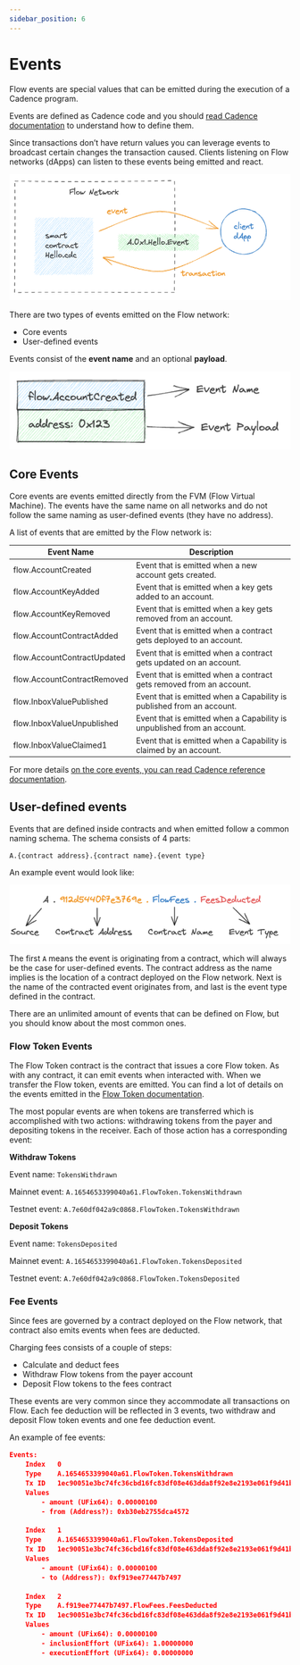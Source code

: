 ```yaml
---
sidebar_position: 6
---
```


# Events

Flow events are special values that can be emitted during the execution of a Cadence program. 

Events are defined as Cadence code and you should [read Cadence documentation](../cadence/language/events.md) to understand how to define them. 

Since transactions don’t have return values you can leverage events to broadcast certain changes the transaction caused. Clients listening on Flow networks (dApps) can listen to these events being emitted and react. 

![Screenshot 2023-08-18 at 14.09.33.png](_events_images/Screenshot_2023-08-18_at_14.09.33.png)

There are two types of events emitted on the Flow network:

- Core events
- User-defined events

Events consist of the **event name** and an optional **payload**.

![Screenshot 2023-08-18 at 13.59.01.png](_events_images/Screenshot_2023-08-18_at_13.59.01.png)

## Core Events

Core events are events emitted directly from the FVM (Flow Virtual Machine). The events have the same name on all networks and do not follow the same naming as user-defined events (they have no address).

A list of events that are emitted by the Flow network is:

| Event Name                   | Description                                                             |
| ---------------------------- | ------------------------------------------------------------------------|
| flow.AccountCreated          | Event that is emitted when a new account gets created.                  |
| flow.AccountKeyAdded         | Event that is emitted when a key gets added to an account.              |
| flow.AccountKeyRemoved       | Event that is emitted when a key gets removed from an account.          |
| flow.AccountContractAdded    | Event that is emitted when a contract gets deployed to an account.      |
| flow.AccountContractUpdated  | Event that is emitted when a contract gets updated on an account.       |
| flow.AccountContractRemoved  | Event that is emitted when a contract gets removed from an account.     |
| flow.InboxValuePublished     | Event that is emitted when a Capability is published from an account.   |
| flow.InboxValueUnpublished   | Event that is emitted when a Capability is unpublished from an account. |
| flow.InboxValueClaimed1      | Event that is emitted when a Capability is claimed by an account.       |

For more details [on the core events, you can read Cadence reference documentation](../cadence/language/core-events.md).

## User-defined events

Events that are defined inside contracts and when emitted follow a common naming schema. The schema consists of 4 parts: 

```cadence
A.{contract address}.{contract name}.{event type}
```

An example event would look like:

![Screenshot 2023-08-18 at 14.30.36.png](_events_images/Screenshot_2023-08-18_at_14.30.36.png)

The first `A` means the event is originating from a contract, which will always be the case for user-defined events. The contract address as the name implies is the location of a contract deployed on the Flow network. Next is the name of the contracted event originates from, and last is the event type defined in the contract.

There are an unlimited amount of events that can be defined on Flow, but you should know about the most common ones. 

### Flow Token Events

The Flow Token contract is the contract that issues a core Flow token. As with any contract, it can emit events when interacted with. When we transfer the Flow token, events are emitted. You can find a lot of details on the events emitted in the [Flow Token documentation](../concepts/core-contracts/03-flow-token.md). 

The most popular events are when tokens are transferred which is accomplished with two actions: withdrawing tokens from the payer and depositing tokens in the receiver. Each of those action has a corresponding event:

**Withdraw Tokens**

Event name: `TokensWithdrawn`

Mainnet event: `A.1654653399040a61.FlowToken.TokensWithdrawn`

Testnet event: `A.7e60df042a9c0868.FlowToken.TokensWithdrawn`

**Deposit Tokens**

Event name: `TokensDeposited`

Mainnet event: `A.1654653399040a61.FlowToken.TokensDeposited`

Testnet event: `A.7e60df042a9c0868.FlowToken.TokensDeposited`

### **Fee Events**

Since fees are governed by a contract deployed on the Flow network, that contract also emits events when fees are deducted. 

Charging fees consists of a couple of steps:

- Calculate and deduct fees
- Withdraw Flow tokens from the payer account
- Deposit Flow tokens to the fees contract

These events are very common since they accommodate all transactions on Flow. Each fee deduction will be reflected in 3 events, two withdraw and deposit Flow token events and one fee deduction event. 

An example of fee events:

```json
Events:		
    Index	0
    Type	A.1654653399040a61.FlowToken.TokensWithdrawn
    Tx ID	1ec90051e3bc74fc36cbd16fc83df08e463dda8f92e8e2193e061f9d41b2ad92
    Values
		- amount (UFix64): 0.00000100
		- from (Address?): 0xb30eb2755dca4572

    Index	1
    Type	A.1654653399040a61.FlowToken.TokensDeposited
    Tx ID	1ec90051e3bc74fc36cbd16fc83df08e463dda8f92e8e2193e061f9d41b2ad92
    Values
		- amount (UFix64): 0.00000100
		- to (Address?): 0xf919ee77447b7497

    Index	2
    Type	A.f919ee77447b7497.FlowFees.FeesDeducted
    Tx ID	1ec90051e3bc74fc36cbd16fc83df08e463dda8f92e8e2193e061f9d41b2ad92
    Values
		- amount (UFix64): 0.00000100
		- inclusionEffort (UFix64): 1.00000000
		- executionEffort (UFix64): 0.00000000
```
